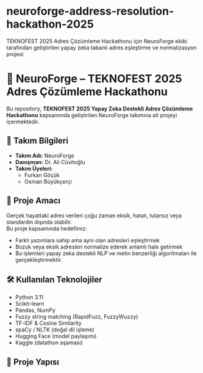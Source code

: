 # neuroforge-address-resolution-hackathon-2025
TEKNOFEST 2025 Adres Çözümleme Hackathonu için NeuroForge ekibi tarafından geliştirilen yapay zeka tabanlı adres eşleştirme ve normalizasyon projesi


# 🧠 NeuroForge – TEKNOFEST 2025 Adres Çözümleme Hackathonu

Bu repository, **TEKNOFEST 2025 Yapay Zeka Destekli Adres Çözümleme Hackathonu** kapsamında geliştirilen NeuroForge takımına ait projeyi içermektedir.

## 👥 Takım Bilgileri

- **Takım Adı:** NeuroForge  
- **Danışman:** Dr. Ali Cüvitoğlu  
- **Takım Üyeleri:**
  - Furkan Göçük
  - Osman Büyükçerçi

## 🎯 Proje Amacı

Gerçek hayattaki adres verileri çoğu zaman eksik, hatalı, tutarsız veya standardın dışında olabilir.  
Bu proje kapsamında hedefimiz:

- Farklı yazımlara sahip ama aynı olan adresleri eşleştirmek  
- Bozuk veya eksik adresleri normalize ederek anlamlı hale getirmek  
- Bu işlemleri yapay zeka destekli NLP ve metin benzerliği algoritmaları ile gerçekleştirmektir.

## 🛠️ Kullanılan Teknolojiler

- Python 3.11
- Scikit-learn
- Pandas, NumPy
- Fuzzy string matching (RapidFuzz, FuzzyWuzzy)
- TF-IDF & Cosine Similarity
- spaCy / NLTK (doğal dil işleme)
- Hugging Face (model paylaşımı)
- Kaggle (datathon aşaması)

## 📁 Proje Yapısı

